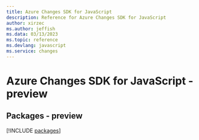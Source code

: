 ```yaml
---
title: Azure Changes SDK for JavaScript
description: Reference for Azure Changes SDK for JavaScript
author: xirzec
ms.author: jeffish
ms.data: 03/13/2023
ms.topic: reference
ms.devlang: javascript
ms.service: changes
---
```

# Azure Changes SDK for JavaScript - preview
## Packages - preview
[!INCLUDE [packages](changes-index.md)]